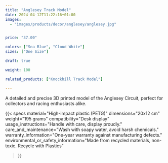 ```yaml
---
title: "Anglesey Track Model"
date: 2024-04-12T11:22:16+01:00
images:
  - "images/products/decor/anglesey/anglesey.jpg"


price: "37.00"

colors: ["Sea Blue", "Cloud White"]
sizes: ["One Size"]

draft: true

weight: 100

related_products: ["Knockhill Track Model"]

---
```


A detailed and precise 3D printed model of the Anglesey Circuit, perfect for collectors and racing enthusiasts alike.

{{< specs
    material="High-impact plastic (PETG)"
    dimensions="20x12 cm"
    weight="195 grams"
    compatibility="Desk display"
    usage_instructions="Handle with care, display proudly."
    care_and_maintenance="Wash with soapy water, avoid harsh chemicals."
    warranty_information="One-year warranty against manufacturing defects."
    environmental_or_safety_information="Made from recycled materials, non-toxic. Recycle with Plastics"
>}}
